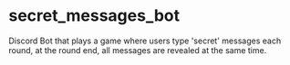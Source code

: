 # secret_messages_bot
Discord Bot that plays a game where users type 'secret' messages each round, at the round end, all messages are revealed at the same time.

